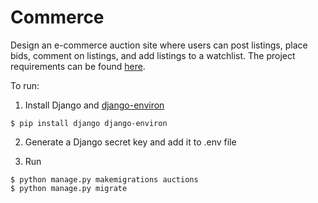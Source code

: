 # Commerce

Design an e-commerce auction site where users can post listings, place bids, comment on listings, and add listings to a watchlist. The project requirements can be found [here](https://cs50.harvard.edu/web/2020/projects/2/commerce/).

To run:
1. Install Django and [django-environ](https://django-environ.readthedocs.io/en/latest/)
```console
$ pip install django django-environ
```
2. Generate a Django secret key and add it to .env file

3. Run
```console
$ python manage.py makemigrations auctions
$ python manage.py migrate
```




